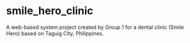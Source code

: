 # smile_hero_clinic
A web-based system project created by Group 1 for a dental clinic (Smile Hero) based on Taguig City, Philippines.
